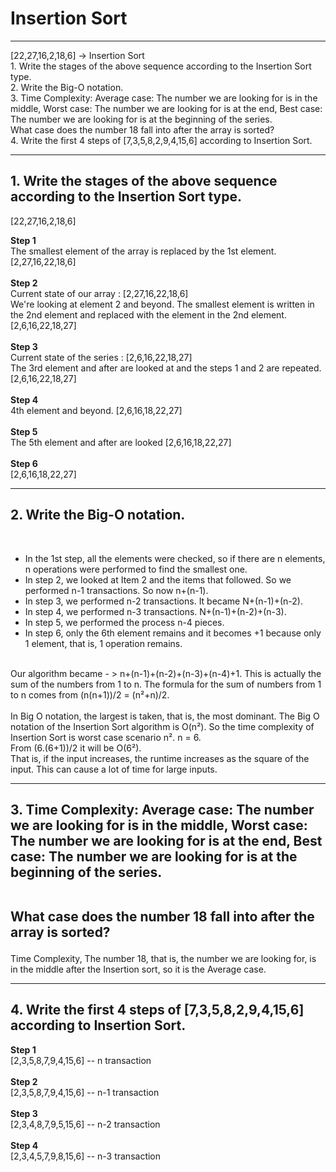 # Insertion Sort
<hr>
[22,27,16,2,18,6] -> Insertion Sort<br>
1.  Write the stages of the above sequence according to the Insertion Sort type. <br>
2.	Write the Big-O notation.<br>
3.	Time Complexity: Average case: The number we are looking for is in the middle, Worst case: The number we are looking for is at the end, Best case: The number we are looking for is at the beginning of the series. <br>
What case does the number 18 fall into after the array is sorted?<br>
4.	Write the first 4 steps of [7,3,5,8,2,9,4,15,6] according to Insertion Sort.
<hr>
<h2> 1.  Write the stages of the above sequence according to the Insertion Sort type. </h2>

[22,27,16,2,18,6] <br>

<b>Step 1</b>
  <br>
The smallest element of the array is replaced by the 1st element. <br>
[2,27,16,22,18,6] 
<br>  
<b>Step 2</b> 
  <br>
Current state of our array : [2,27,16,22,18,6] <br>
We're looking at element 2 and beyond. The smallest element is written in the 2nd element and replaced with the element in the 2nd element. <br>
[2,6,16,22,18,27]
<br>  
<b>Step 3</b> <br>
Current state of the series : [2,6,16,22,18,27] <br>
The 3rd element and after are looked at and the steps 1 and 2 are repeated. <br>
[2,6,16,22,18,27]
<br>  
<b>Step 4</b> <br>
4th element and beyond.
[2,6,16,18,22,27]
<br>  
<b>Step 5</b> <br>
The 5th element and after are looked
[2,6,16,18,22,27]
<br>  
<b>Step 6</b> <br>
[2,6,16,18,22,27]
<hr>
<h2>2. Write the Big-O notation.</h2>
 <br>
  <ul> <li>In the 1st step, all the elements were checked, so if there are n elements, n operations were performed to find the smallest one.</li>
  <li>In step 2, we looked at Item 2 and the items that followed. So we performed n-1 transactions. So now n+(n-1).</li>
  <li>In step 3, we performed n-2 transactions. It became N+(n-1)+(n-2).</li>
  <li>In step 4, we performed n-3 transactions. N+(n-1)+(n-2)+(n-3).</li>
  <li>In step 5, we performed the process n-4 pieces.</li>
  <li>In step 6, only the 6th element remains and it becomes +1 because only 1 element, that is, 1 operation remains.</li>
  </ul>
  <br>
  Our algorithm became - > n+(n-1)+(n-2)+(n-3)+(n-4)+1. This is actually the sum of the numbers from 1 to n. The formula for the sum of numbers from 1 to n comes from (n(n+1))/2 = (n²+n)/2.
  <br>
  <br> In Big O notation, the largest is taken, that is, the most dominant. The Big O notation of the Insertion Sort algorithm is O(n²). So the time complexity of Insertion Sort is worst case scenario n².
  n = 6. <br> 
  From (6.(6+1))/2 it will be O(6²).
  <br>
  That is, if the input increases, the runtime increases as the square of the input. This can cause a lot of time for large inputs.
  <hr>
 <h2>3. Time Complexity: Average case: The number we are looking for is in the middle, Worst case: The number we are looking for is at the end, Best case: The number we are looking for is at the beginning of the series.

<br> What case does the number 18 fall into after the array is sorted?</h2>
Time Complexity,
The number 18, that is, the number we are looking for, is in the middle after the Insertion sort, so it is the Average case.

<hr>
<h2>4.	Write the first 4 steps of [7,3,5,8,2,9,4,15,6] according to Insertion Sort.</h2>
<b>Step 1</b>
<br>
[2,3,5,8,7,9,4,15,6] -- n transaction<br>
<br>  
<b>Step 2</b>
<br>
[2,3,5,8,7,9,4,15,6] -- n-1 transaction<br>
<br>  
<b>Step 3</b>
<br>
[2,3,4,8,7,9,5,15,6] -- n-2 transaction<br>
<br>  
<b>Step 4</b>
<br>
[2,3,4,5,7,9,8,15,6] -- n-3 transaction<br>
<br>  
  
